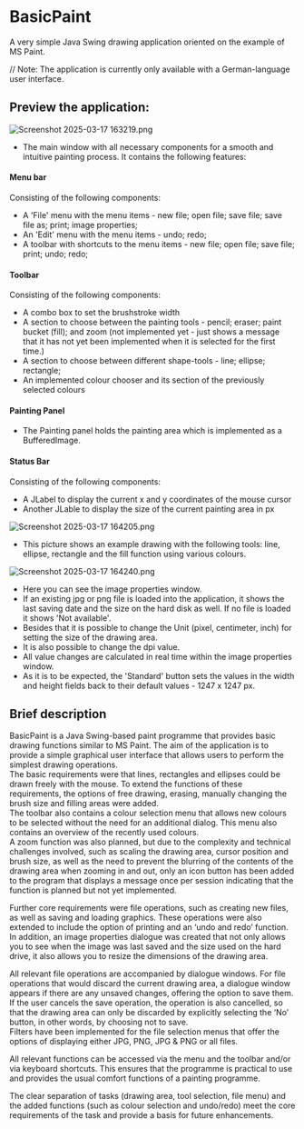 # BasicPaint
A very simple Java Swing drawing application oriented on the example of MS Paint.

// Note: The application is currently only available with a German-language user interface.

## Preview the application:
![Screenshot 2025-03-17 163219.png](..%2F..%2F..%2FPictures%2FScreenshots%2FScreenshot%202025-03-17%20163219.png)
- The main window with all necessary components for a smooth and intuitive painting process. It contains the following features:

#### Menu bar
Consisting of the following components:
- A 'File' menu with the menu items - new file; open file; save file; save file as; print; image properties;
- An 'Edit' menu with the menu items - undo; redo;
- A toolbar with shortcuts to the menu items - new file; open file; save file; print; undo; redo;

#### Toolbar
Consisting of the following components:
- A combo box to set the brushstroke width
- A section to choose between the painting tools - pencil; eraser; paint bucket (fill); and zoom (not implemented yet - just shows a message that it has not yet been implemented when it is selected for the first time.)
- A section to choose between different shape-tools - line; ellipse; rectangle;
- An implemented colour chooser and its section of the previously selected colours

#### Painting Panel
- The Painting panel holds the painting area which is implemented as a BufferedImage.

#### Status Bar
Consisting of the following components:
- A JLabel to display the current x and y coordinates of the mouse cursor
- Another JLable to display the size of the current painting area in px

![Screenshot 2025-03-17 164205.png](..%2F..%2F..%2FPictures%2FScreenshots%2FScreenshot%202025-03-17%20164205.png)
- This picture shows an example drawing with the following tools: line, ellipse, rectangle and the fill function using various colours. 

![Screenshot 2025-03-17 164240.png](..%2F..%2F..%2FPictures%2FScreenshots%2FScreenshot%202025-03-17%20164240.png)
- Here you can see the image properties window. 
- If an existing jpg or png file is loaded into the application, it shows the last saving date and the size on the hard disk as well. If no file is loaded it shows 'Not available'. 
- Besides that it is possible to change the Unit (pixel, centimeter, inch) for setting the size of the drawing area. 
- It is also possible to change the dpi value. 
- All value changes are calculated in real time within the image properties window. 
- As it is to be expected, the 'Standard' button sets the values in the width and height fields back to their default values - 1247 x 1247 px.

## Brief description
BasicPaint is a Java Swing-based paint programme that provides basic drawing functions similar to MS Paint. The aim of the application is to provide a simple graphical user interface that allows users to perform the simplest drawing operations. 
<br>The basic requirements were that lines, rectangles and ellipses could be drawn freely with the mouse. To extend the functions of these requirements, the options of free drawing, erasing, manually changing the brush size and filling areas were added.
<br>The toolbar also contains a colour selection menu that allows new colours to be selected without the need for an additional dialog. This menu also contains an overview of the recently used colours.
<br>A zoom function was also planned, but due to the complexity and technical challenges involved, such as scaling the drawing area, cursor position and brush size, as well as the need to prevent the blurring of the contents of the drawing area when zooming in and out, only an icon button has been added to the program that displays a message once per session indicating that the function is planned but not yet implemented.

Further core requirements were file operations, such as creating new files, as well as saving and loading graphics. These operations were also extended to include the option of printing and an ‘undo and redo’ function. In addition, an image properties dialogue was created that not only allows you to see when the image was last saved and the size used on the hard drive, it also allows you to resize the dimensions of the drawing area.

All relevant file operations are accompanied by dialogue windows. For file operations that would discard the current drawing area, a dialogue window appears if there are any unsaved changes, offering the option to save them.  If the user cancels the save operation, the operation is also cancelled, so that the drawing area can only be discarded by explicitly selecting the ‘No’ button, in other words, by choosing not to save.
<br> Filters have been implemented for the file selection menus that offer the options of displaying either JPG, PNG, JPG & PNG or all files.

All relevant functions can be accessed via the menu and the toolbar and/or via keyboard shortcuts. This ensures that the programme is practical to use and provides the usual comfort functions of a painting programme.

The clear separation of tasks (drawing area, tool selection, file menu) and the added functions (such as colour selection and undo/redo) meet the core requirements of the task and provide a basis for future enhancements.
